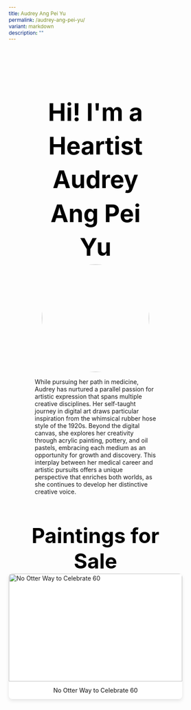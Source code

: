 ```yaml
---
title: Audrey Ang Pei Yu
permalink: /audrey-ang-pei-yu/
variant: markdown
description: ""
---
```

<style>
    @import url('https://fonts.googleapis.com/css2?family=Inter:wght@100..900&display=swap');
    * {
        margin: 0%;
        padding: 0;
        box-sizing: border-box;
        font-family: "Inter", sans-serif;
    }
    .bp-container {
        max-width: 1280px;
        width: 100%;
    }
    .has-float-btns {
        display: none;
    }
    html {
        width: 100% !important;
    }
    .col.is-offset-2,
    .col.is-offset-2-tablet {
        margin-left: 0% !important;
        width: 100% !important;
    }
    body .col.is-8, 
    body .col.is-8-tablet {
        width: 100% !important;
        margin-left: 0% !important;
    }
    body .content h1, 
    body .content h2,
    body .content h3, 
    body .content h4, 
    body .content h5 {
        color: black !important;
    }
    .hero {
        padding: 30px 0px;
        margin-top: -20px;
        width: 70%;
        margin: auto;
    }
    .hero_img {
        width: 250px !important;
        height: 250px !important;
        border-radius: 50%;
        object-fit: cover;
        object-position: top;
        display: block;
        margin: 0 auto;
    }
    .hero .canvass {
        width: 90%;
    }
    .bp-section-pagetitle {
        display: none;
    }
    .bp-section {
        padding: 0px !important;
    }
    .images_grid { 
        display: grid; 
        grid-template-columns: repeat(auto-fit, minmax(250px, 1fr));
        gap: 25px;
    }
    .images_grid > img {
        width: auto !important;
        height: auto !important;
    }
    /* This ensures the rule only applies to direct img children of images_grid, not those inside painting_item */
    /* General */
    body .canvass {
        width: 100%;
        margin-left: auto;
        margin-right: auto;
    }
    .relative {
        position: relative;
    }
    .text-end {
        text-align: end;
    }
    .text-center {
        text-align: center;
    }
    .main_heading {
        font-size: 3.5rem;
        line-height: 1.4;
        color: black !important;
    }
    .main_heading2 {
        font-size: 3rem;
        margin-top: 0 !important;
        color: black !important;
    }
    .section {
        padding: 70px 0px;
    }
    .button {
        background: white;
        border: 1.99px solid rgba(0, 0, 0, 1);
        border-radius: 20px;
        padding: 12.5px 30px;
        width: 45%;
        transition: 0.2s all ease;
        cursor: pointer;
    }
    .button:hover {
        background: black;
        color: white;
    }
    .flex {
        display: flex;
    }
    .justify-between {
        justify-content: space-between;
    }
    .bold {
        font-weight: bold;
    }
    .mt-5 {
        margin-top: 20px;
    }
    .relative {
        position: relative;
    }
    .bg_gray {
        background-color: rgba(244, 244, 244, 1);
    }
    .text-gray {
        color: rgb(78, 78, 78);
    }
    @media (max-width: 800px) {
        .images_grid {
            display: grid;
            grid-template-columns: repeat(auto-fit, minmax(150px, 1fr));
            gap: 15px;
        }
        .hero {
            width: 100%;
        }
        .hero_img {
            width: 250px !important;
            height: 250px !important;
            border-radius: 50%;
            object-fit: cover;
            object-position: top;
            display: block;
            margin: 0 auto;
        }
        body .canvass {
            width: 90% !important;
            margin-left: auto;
            margin-right: auto;
        }
        .main_heading2 {
            font-size: 2rem;
        }
    }
    .hero h1 {
        color: black !important;
        font-weight: bold;
    }
    .bp-container .row {
        width: 100%;
        margin-left: 0% !important;
        margin-right: 0% !important;
    }
    .painting_item {
        border-radius: 8px;
        overflow: hidden;
        box-shadow: 0 4px 8px rgba(0,0,0,0.1);
        transition: transform 0.3s ease, box-shadow 0.3s ease;
        background: white;
    }
    .painting_item:hover {
        transform: translateY(-5px);
        box-shadow: 0 6px 12px rgba(0,0,0,0.15);
    }
    .painting_item a {
        text-decoration: none;
        color: inherit;
        display: block;
    }
    .painting_item img {
        width: 100% !important;
        height: 250px !important;
        object-fit: cover;
        object-position: top;
        display: block;
    }
    .painting_title {
        padding: 12px;
        text-align: center;
        font-weight: 500;
        color: #333;
        margin: 0;
    }
</style>
<section style="width: 100%">
    <div class="canvass">
        <section class="hero">
            <h1 class="text-center main_heading">Hi! I'm a Heartist<br>Audrey Ang Pei Yu</h1>
            <img class="hero_img" src="https://i.ibb.co/4wKcdDvJ/Audrey-Ang-Pei-Yu.jpg">
            <p>While pursuing her path in medicine, Audrey has nurtured a parallel passion for artistic expression that spans multiple creative disciplines. Her self-taught journey in digital art draws particular inspiration from the whimsical rubber hose style of the 1920s. Beyond the digital canvas, she explores her creativity through acrylic painting, pottery, and oil pastels, embracing each medium as an opportunity for growth and discovery. This interplay between her medical career and artistic pursuits offers a unique perspective that enriches both worlds, as she continues to develop her distinctive creative voice.</p>
        </section>
        <section style="width: 100%; padding-top: 20px;">
            <div class="canvass">
                <h2 class="text-center main_heading2">Paintings for Sale<br></h2>
                <div class="paintings_grid images_grid">
                    <div class="painting_item">
                        <a href="https://shop.shapinghearts.cdc.gov.sg/products/no-otter-way-to-celebrate-60" target="_blank">
                            <img alt="No Otter Way to Celebrate 60" src="https://i.ibb.co/1G1L1GjT/AUDR-001-No-otter-way-to-celebrate-60-300-W-x-400-H-x-20-Dmm.jpg" title="No Otter Way to Celebrate 60">
                            <p class="painting_title">No Otter Way to Celebrate 60</p>
                        </a>
                    </div>
                </div>
            </div>
        </section>
    </div>
</section>
